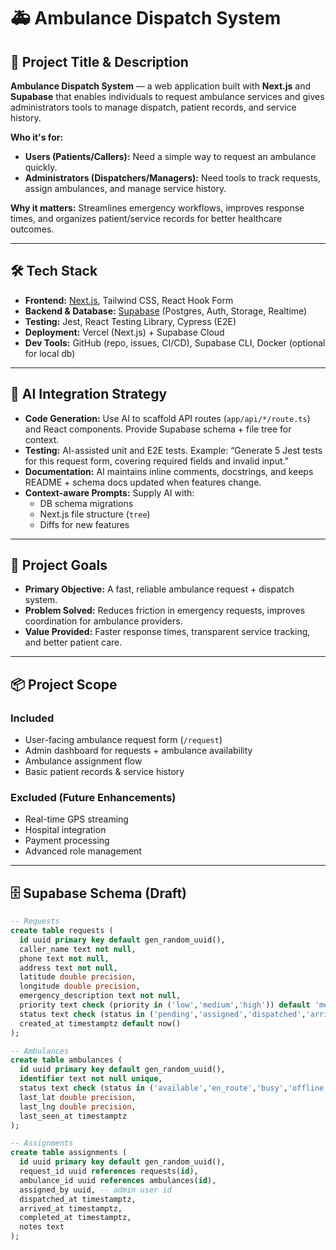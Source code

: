 # 🚑 Ambulance Dispatch System

## 🔖 Project Title & Description
**Ambulance Dispatch System** — a web application built with **Next.js** and **Supabase** that enables individuals to request ambulance services and gives administrators tools to manage dispatch, patient records, and service history.  

**Who it's for:**  
- **Users (Patients/Callers):** Need a simple way to request an ambulance quickly.  
- **Administrators (Dispatchers/Managers):** Need tools to track requests, assign ambulances, and manage service history.  

**Why it matters:** Streamlines emergency workflows, improves response times, and organizes patient/service records for better healthcare outcomes.  

---

## 🛠️ Tech Stack

- **Frontend:** [Next.js](https://nextjs.org/), Tailwind CSS, React Hook Form  
- **Backend & Database:** [Supabase](https://supabase.com/) (Postgres, Auth, Storage, Realtime)  
- **Testing:** Jest, React Testing Library, Cypress (E2E)  
- **Deployment:** Vercel (Next.js) + Supabase Cloud  
- **Dev Tools:** GitHub (repo, issues, CI/CD), Supabase CLI, Docker (optional for local db)  

---

## 🧠 AI Integration Strategy

- **Code Generation:** Use AI to scaffold API routes (`app/api/*/route.ts`) and React components. Provide Supabase schema + file tree for context.  
- **Testing:** AI-assisted unit and E2E tests. Example: “Generate 5 Jest tests for this request form, covering required fields and invalid input.”  
- **Documentation:** AI maintains inline comments, docstrings, and keeps README + schema docs updated when features change.  
- **Context-aware Prompts:** Supply AI with:
  - DB schema migrations  
  - Next.js file structure (`tree`)  
  - Diffs for new features  

---

## 🎯 Project Goals

- **Primary Objective:** A fast, reliable ambulance request + dispatch system.  
- **Problem Solved:** Reduces friction in emergency requests, improves coordination for ambulance providers.  
- **Value Provided:** Faster response times, transparent service tracking, and better patient care.  

---

## 📦 Project Scope

### Included
- User-facing ambulance request form (`/request`)  
- Admin dashboard for requests + ambulance availability  
- Ambulance assignment flow  
- Basic patient records & service history  

### Excluded (Future Enhancements)
- Real-time GPS streaming  
- Hospital integration  
- Payment processing  
- Advanced role management  

---

## 🗄️ Supabase Schema (Draft)

```sql
-- Requests
create table requests (
  id uuid primary key default gen_random_uuid(),
  caller_name text not null,
  phone text not null,
  address text not null,
  latitude double precision,
  longitude double precision,
  emergency_description text not null,
  priority text check (priority in ('low','medium','high')) default 'medium',
  status text check (status in ('pending','assigned','dispatched','arrived','completed')) default 'pending',
  created_at timestamptz default now()
);

-- Ambulances
create table ambulances (
  id uuid primary key default gen_random_uuid(),
  identifier text not null unique,
  status text check (status in ('available','en_route','busy','offline')) default 'available',
  last_lat double precision,
  last_lng double precision,
  last_seen_at timestamptz
);

-- Assignments
create table assignments (
  id uuid primary key default gen_random_uuid(),
  request_id uuid references requests(id),
  ambulance_id uuid references ambulances(id),
  assigned_by uuid, -- admin user id
  dispatched_at timestamptz,
  arrived_at timestamptz,
  completed_at timestamptz,
  notes text
);

